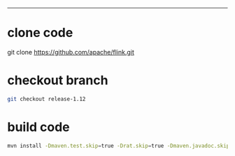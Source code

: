 




---
# clone code
git clone https://github.com/apache/flink.git

# checkout branch
```bash
git checkout release-1.12
```

# build code
```bash
mvn install -Dmaven.test.skip=true -Drat.skip=true -Dmaven.javadoc.skip=true -Dcheckstyle.skip=true -Dfast -T 4 -Dmaven.compile.fork=true
```